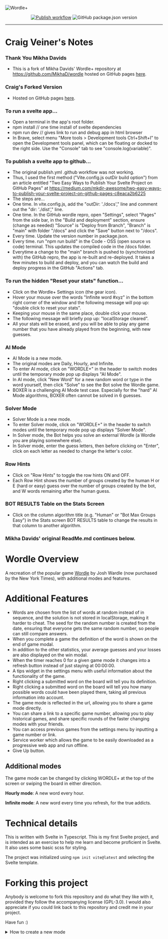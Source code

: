 ![Wordle+](https://raw.githubusercontent.com/MikhaD/wordle/main/public/img/og_1200x630.png)
<div align="center">
  <a href="https://craig382.github.io/wordle/" ><img src="https://github.com/craig382/wordle/workflows/Publish/badge.svg?branch=main" alt="Publish workflow"/></a>
  <img src="https://img.shields.io/github/package-json/v/craig382/wordle" alt="GitHub package.json version" />
</div>

---

# Craig Veiner's Notes

### Thank You Mikha Davids
- This is a fork of Mikha Davids' Wordle+ repository at https://github.com/MikhaD/wordle hosted on GitHub pages [here](https://mikhad.github.io/wordle/).

### Craig's Forked Version
- Hosted on GitHub pages [here](https://craig382.github.io/wordle/).

### To run a svelte app...
- Open a terminal in the app's root folder.
- npm install // one time install of svelte dependencies
- npm run dev // gives link to run and debug app in html browser
- In Brave, select menu "More tools > Development tools Ctrl+Shift+I" to open the Development tools panel, which can be floating or docked to the right side. Use the "Console" tab to see "console.log(variable)".

### To publish a svelte app to github...
- The original publish.yml .github workflow was not working.
- Thus, I used the first method ("Vite.config.js outDir build option") from an article entitled "Two Easy Ways to Publish Your Svelte Project on GitHub Pages" at https://medium.com/mkdir-awesome/two-easy-ways-to-publish-your-svelte-project-on-github-pages-c8eaca2b6225
- The steps are...
- One time. In vite.config.js, add the "outDir: './docs'," line and comment out the "dir: './dist'," line.
- One time. In the GitHub wordle repro, open "Settings", select "Pages" from the side bar, in the "Build and deployment" section, ensure (change as needed) "Source" is "Deploy from Branch", "Branch" is "main" with folder "/docs" and click the "Save" button next to "/docs".
- Every time. Update the version number in package.json.
- Every time. run "npm run build" in the Code - OSS (open source vs code) terminal. This updates the compiled code in the /docs folder.
- Everytime a change to the "main" branch is pushed to (synchronized with) the GitHub repro, the app is re-built and re-deployed. It takes a few minutes to build and deploy, and you can watch the build and deploy progress in the GitHub "Actions" tab.

### To run the hidden "Reset your stats" function...
- Click on the Wordle+ Settings icon (the gear icon).
- Hover your mouse over the words "Infinite word #xyz" in the bottom right corner of the window and the following message will pop up: "double click to reset your stats".
- Keeping your mouse in the same place, double click your mouse.
- The following message will briefly pop up: "localStorage cleared".
- All your stats will be erased, and you will be able to play any game number that you have already played from the beginning, with new guesses.

### AI Mode
- AI Mode is a new mode.
- The original modes are Daily, Hourly, and Infinite.
- To enter AI mode, click on "WORDLE+" in the header to switch modes until the temporary mode pop up displays "AI Mode".
- In AI mode, click "New Word" for a new random word or type in the word yourself, then click "Solve" to see the Bot solve the Wordle game.
- BOXER is a challenging AI Mode test case. Especially for the "hard" AI Mode algorithms, BOXER often cannot be solved in 6 guesses.


### Solver Mode
- Solver Mode is a new mode.
- To enter Solver mode, click on "WORDLE+" in the header to switch modes until the temporary mode pop up displays "Solver Mode".
- In Solver mode, the Bot helps you solve an external Wordle (a Wordle you are playing somewhere else).
- In Solver mode, enter the guess letters, then before clicking on "Enter", click on each letter as needed to change the letter's color.

### Row Hints
- Click on "Row Hints" to toggle the row hints ON and OFF.
- Each Row Hint shows the number of groups created by the human H or E (hard or easy) guess over the number of groups created by the bot, and W words remaining after the human guess.

### BOT RESULTS Table on the Stats Screen
- Click on the column algorithm title (e.g. "Human" or "Bot Max Groups Easy") in the Stats screen BOT RESULTS table to change the results in that column to another algorithm.

### Mikha Davids' original ReadMe.md continues below.

# Wordle Overview
A recreation of the popular game [Wordle](https://www.nytimes.com/games/wordle/) by Josh Wardle (now purchased by the New York Times), with additional modes and features.

# Additional Features
- Words are chosen from the list of words at random instead of in sequence, and the solution is not stored in localStorage, making it harder to cheat. The seed for the random number is created from the date, ensuring that everyone gets the same random number, so people can still compare answers.
- When you complete a game the definition of the word is shown on the end of game modal.
- In addition to the other statistics, your average guesses and your losses are also displayed on the win modal.
- When the timer reaches 0 for a given game mode it changes into a refresh button instead of just staying at 00:00:00.
- A tips widget in the settings menu with useful information about the functionality of the game.
- Right clicking a submitted word on the board will tell you its definition.
- Right clicking a submitted word on the board will tell you how many possible words could have been played there, taking all previous information into account.
- The game mode is reflected in the url, allowing you to share a game mode directly.
- You can share a link to a specific game number, allowing you to play historical games, and share specific rounds of the faster changing modes with your friends.
- You can access previous games from the settings menu by inputting a game number or link.
- Service worker which allows the game to be easily downloaded as a progressive web app and run offline.
- Give Up button.

## Additional modes
The game mode can be changed by clicking WORDLE+ at the top of the screen or swiping the board in either direction.

**Hourly mode**: A new word every hour.

**Infinite mode**: A new word every time you refresh, for the true addicts.

# Technical details
This is written with Svelte in Typescript. This is my first Svelte project, and is intended as an exercise to help me learn and become proficient in Svelte. It also uses some basic scss for styling.

The project was initialized using `npm init vite@latest` and selecting the Svelte template.

# Forking this project
Anybody is welcome to fork this repository and do what they like with it, provided they follow the accompanying license (GPL-3.0).
I would also appreciate if you could link back to this repository and credit me in your project.

Have fun :)

<details>
<summary>How to create a new mode</summary>

- Add the mode name to the **end** of the GameMode enum in `enums.ts`
- Add a case for that mode in the newSeed function in `utils.ts`
- Add a ModeData object to the modeData modes array in `utils.ts`
</details>
